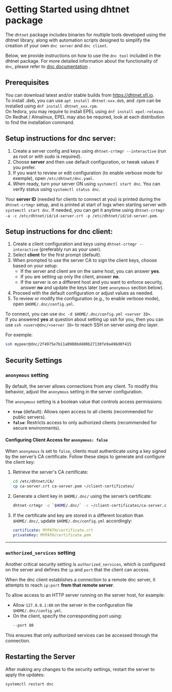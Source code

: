 
# Getting Started using dhtnet package

The `dhtnet` package includes binaries for multiple tools developed using the dhtnet library, along with automation scripts designed to simplify the creation of your own `dnc server` and `dnc client`.

Below, we provide instructions on how to use the `dnc tool` included in the dhtnet package. For more detailed information about the functionality of `dnc`, please refer to [dnc documentation](dnc/README.md) .

## Prerequisites
You can download latest and/or stable builds from https://dhtnet.sfl.io.  
To install .deb, you can use `apt install dhtnet-xxx.deb`, and .rpm can be installed using `dnf install dhtnet_xxx.rpm`.  
On fedora, you may require to install EPEL using `dnf install epel-release`.  
On Redhat / Almalinux, EPEL may also be required, look at each distribution to find the installation command.  

## Setup instructions for dnc server:
1. Create a server config and keys using `dhtnet-crtmgr --interactive` (run as root or with sudo is required).
2. Choose **server** and then use default configuration, or tweak values if you prefer.
3. If you want to review or edit configuration (to enable verbose mode for exemple), open `/etc/dhtnet/dnc.yaml`.
4. When ready, turn your server ON using `systemctl start dnc`. You can verify status using `systemctl status dnc`.

Your **server ID** (needed for clients to connect at you) is printed during the `dhtnet-crtmgr` setup, and is printed at start of logs when starting server with `systemctl start dnc`.
If needed, you can get it anytime using `dhtnet-crtmgr -a -c /etc/dhtnet/id/id-server.crt -p /etc/dhtnet/id/id-server.pem`.


## Setup instructions for dnc client:

1. Create a client configuration and keys using `dhtnet-crtmgr --interactive` (preferably run as your user).
2. Select **client** for the first prompt (default).
3. When prompted to use the server CA to sign the client keys, choose based on your setup:
    - If the server and client are on the same host, you can answer **yes**.
    - If you are setting up only the client, answer **no**.
    - If the server is on a different host and you want to enforce security, answer **no** and update the keys later (see `anonymous` section below).
4. Proceed with the default configuration or adjust values as needed.
5. To review or modify the configuration (e.g., to enable verbose mode), open `$HOME/.dnc/config.yml`.

To connect, you can use `dnc -d $HOME/.dnc/config.yml <server ID>`.  
If you answered **yes** at question about setting up ssh for you, then you can use `ssh <user>@dnc/<server ID>` to reach SSH on server using dnc layer.  

For exemple:
```sh
ssh mypeer@dnc/2f4975e7b11a0908bd400b27130fe9a496d0f415
```


## Security Settings

### `anonymous` setting
By default, the server allows connections from any client. To modify this behavior, adjust the `anonymous` setting in the server configuration.

The `anonymous` setting is a boolean value that controls access permissions:
- **`true`** (default): Allows open access to all clients (recommended for public servers).
- **`false`**: Restricts access to only authorized clients (recommended for secure environments).

#### Configuring Client Access for `anonymous: false`
When `anonymous` is set to `false`, clients must authenticate using a key signed by the server’s CA certificate. Follow these steps to generate and configure the client key:

1. Retrieve the server's CA certificate:
   ```bash
   cd /etc/dhtnet/CA/
   cp ca-server.crt ca-server.pem ~/client-certificates/
   ```
2. Generate a client key in `$HOME/.dnc/` using the server’s certificate:
   ```bash
   dhtnet-crtmgr -o `$HOME/.dnc/` -c ~/client-certificates/ca-server.crt -p ~/client-certificates/ca-server.pem
   ```
3. If the certificate and key are stored in a different location than `$HOME/.dnc/`, update `$HOME/.dnc/config.yml` accordingly:
   ```yaml
   certificate: MYPATH/certificate.crt  
   privateKey: MYPATH/certificate.pem
   ```
---

### `authorized_services` setting
Another critical security setting is `authorized_services`, which is configured on the server and defines the `ip` and `port` that the client can access.

When the dnc client establishes a connection to a remote dnc server, it attempts to reach `ip:port` **from that remote server**. 

To allow access to an HTTP server running on the server host, for example:

- Allow `127.0.0.1:80` on the server in the configuration file `$HOME/.dnc/config.yml`.
- On the client, specify the corresponding port using:
  ```bash
  --port 80
  ```

This ensures that only authorized services can be accessed through the connection.

## Restarting the Server
After making any changes to the security settings, restart the server to apply the updates:
```bash
systemctl restart dnc
```